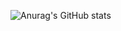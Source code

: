 
![Anurag's GitHub stats](https://github-readme-stats.vercel.app/api?username=anuraghazra&show_icons=true&theme=dracula)


